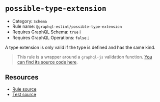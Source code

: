 # `possible-type-extension`

- Category: `Schema`
- Rule name: `@graphql-eslint/possible-type-extension`
- Requires GraphQL Schema: `true` [ℹ️](../../README.md#extended-linting-rules-with-graphql-schema)
- Requires GraphQL Operations: `false` [ℹ️](../../README.md#extended-linting-rules-with-siblings-operations)

A type extension is only valid if the type is defined and has the same kind.

> This rule is a wrapper around a `graphql-js` validation function. [You can find its source code here](https://github.com/graphql/graphql-js/blob/main/src/validation/rules/PossibleTypeExtensionsRule.ts).

## Resources

- [Rule source](https://github.com/graphql/graphql-js/blob/main/src/validation/rules/PossibleTypeExtensionsRule.ts)
- [Test source](https://github.com/graphql/graphql-js/tree/main/src/validation/__tests__/PossibleTypeExtensionsRule-test.ts)
